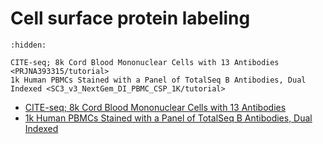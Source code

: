 # Cell surface protein labeling


```{toctree}
:hidden:

CITE-seq; 8k Cord Blood Mononuclear Cells with 13 Antibodies <PRJNA393315/tutorial>
1k Human PBMCs Stained with a Panel of TotalSeq B Antibodies, Dual Indexed <SC3_v3_NextGem_DI_PBMC_CSP_1K/tutorial>
```


- [CITE-seq; 8k Cord Blood Mononuclear Cells with 13 Antibodies](./PRJNA393315/tutorial.rst)
- [1k Human PBMCs Stained with a Panel of TotalSeq B Antibodies, Dual Indexed](./SC3_v3_NextGem_DI_PBMC_CSP_1K/tutorial.rst)
